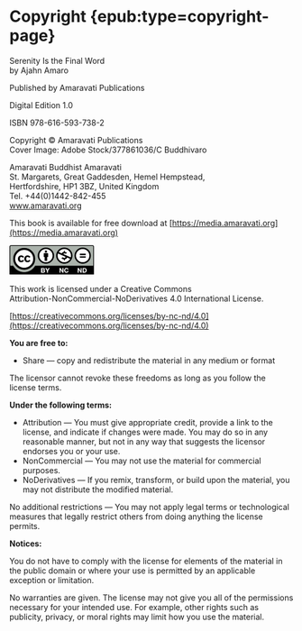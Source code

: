 # Copyright {epub:type=copyright-page}

Serenity Is the Final Word  
by Ajahn Amaro

Published by Amaravati Publications

Digital Edition 1.0

ISBN 978-616-593-738-2

Copyright © Amaravati Publications  
Cover Image: Adobe Stock/377861036/C Buddhivaro

Amaravati Buddhist Amaravati  
St. Margarets, Great Gaddesden, Hemel Hempstead,  
Hertfordshire, HP1 3BZ, United Kingdom  
Tel. +44(0)1442-842-455  
www.amaravati.org

This book is available for free download at [https://media.amaravati.org](https://media.amaravati.org)

![](assets/by-nc-nd.png)

This work is licensed under a Creative Commons  
Attribution-NonCommercial-NoDerivatives 4.0 International License.

[https://creativecommons.org/licenses/by-nc-nd/4.0](https://creativecommons.org/licenses/by-nc-nd/4.0)

**You are free to:**

- Share — copy and redistribute the material in any medium or format

The licensor cannot revoke these freedoms as long as you follow the license terms.

**Under the following terms:**

- Attribution — You must give appropriate credit, provide a link to the license, and indicate if changes were made. You may do so in any reasonable manner, but not in any way that suggests the licensor endorses you or your use.
- NonCommercial — You may not use the material for commercial purposes.
- NoDerivatives — If you remix, transform, or build upon the material, you may not distribute the modified material.

No additional restrictions — You may not apply legal terms or technological measures that legally restrict others from doing anything the license permits.

**Notices:**

You do not have to comply with the license for elements of the material in the public domain or where your use is permitted by an applicable exception or limitation.

No warranties are given. The license may not give you all of the permissions necessary for your intended use. For example, other rights such as publicity, privacy, or moral rights may limit how you use the material.
